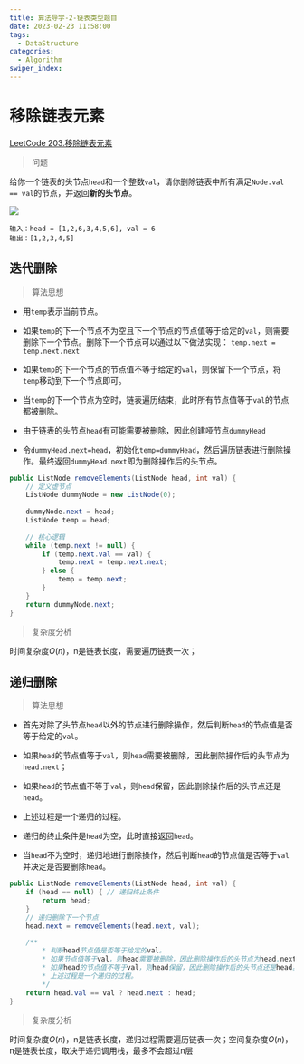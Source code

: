 ```yaml
---
title: 算法导学-2-链表类型题目
date: 2023-02-23 11:58:00
tags: 
  - DataStructure
categories: 
  - Algorithm
swiper_index: 
---
```


# 移除链表元素

[LeetCode 203.移除链表元素](https://leetcode.cn/problems/remove-linked-list-elements/)

> 问题

给你一个链表的头节点`head`和一个整数`val`，请你删除链表中所有满足`Node.val == val`的节点，并返回**新的头节点**。

![](https://cyan-images.oss-cn-shanghai.aliyuncs.com/images/algorithm-20230213-37.jpg)

```Text
输入：head = [1,2,6,3,4,5,6], val = 6
输出：[1,2,3,4,5]
```
## 迭代删除
> 算法思想

* 用`temp`表示当前节点。

* 如果`temp`的下一个节点不为空且下一个节点的节点值等于给定的`val`，则需要删除下一个节点。删除下一个节点可以通过以下做法实现： `temp.next = temp.next.next`

* 如果`temp`的下一个节点的节点值不等于给定的`val`，则保留下一个节点，将`temp`移动到下一个节点即可。

* 当`temp`的下一个节点为空时，链表遍历结束，此时所有节点值等于`val`的节点都被删除。 

* 由于链表的头节点`head`有可能需要被删除，因此创建哑节点`dummyHead`

* 令`dummyHead.next=head`，初始化`temp=dummyHead`，然后遍历链表进行删除操作。最终返回`dummyHead.next`即为删除操作后的头节点。

```java
public ListNode removeElements(ListNode head, int val) {
    // 定义虚节点
    ListNode dummyNode = new ListNode(0);
    
    dummyNode.next = head;
    ListNode temp = head;
    
    // 核心逻辑
    while (temp.next != null) {
        if (temp.next.val == val) {
            temp.next = temp.next.next;
        } else {
            temp = temp.next;
        }
    }
    return dummyNode.next;
}
```
> 复杂度分析

时间复杂度$O(n)$，n是链表长度，需要遍历链表一次；

## 递归删除

> 算法思想

* 首先对除了头节点`head`以外的节点进行删除操作，然后判断`head`的节点值是否等于给定的`val`。

* 如果`head`的节点值等于`val`，则`head`需要被删除，因此删除操作后的头节点为`head.next`；

* 如果`head`的节点值不等于`val`，则`head`保留，因此删除操作后的头节点还是`head`。

* 上述过程是一个递归的过程。

* 递归的终止条件是`head`为空，此时直接返回`head`。

* 当`head`不为空时，递归地进行删除操作，然后判断`head`的节点值是否等于`val`并决定是否要删除`head`。

```java
public ListNode removeElements(ListNode head, int val) {
    if (head == null) { // 递归终止条件
        return head;
    }
    // 递归删除下一个节点
    head.next = removeElements(head.next, val);

    /**
        * 判断head节点值是否等于给定的val。
        * 如果节点值等于val，则head需要被删除，因此删除操作后的头节点为head.next；
        * 如果head的节点值不等于val，则head保留，因此删除操作后的头节点还是head。
        * 上述过程是一个递归的过程。
        */
    return head.val == val ? head.next : head;
}
```
> 复杂度分析

时间复杂度$O(n)$，n是链表长度，递归过程需要遍历链表一次；空间复杂度$O(n)$，n是链表长度，取决于递归调用栈，最多不会超过n层
